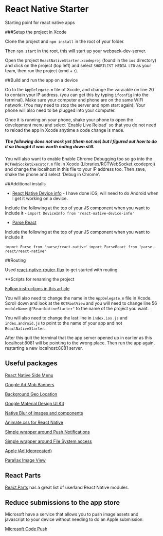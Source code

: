 # React Native Starter

Starting point for react native apps


###Setup the project in Xcode

Clone the project and ```npm install``` in the root of your folder. 

Then ```npm start``` in the root, this will start up your webpack-dev-server.

Open the project ```ReactNativeStarter.xcodeproj``` (found in the ```ios``` directory) and click on the project (top left) and select ```SHORTLIST MEDIA LTD``` as your team, then run the project (cmd + r).  

##Build and run the app on a device

Go to the ```AppDelegate.m``` file of Xcode, and change the varaiable on line 20 to contain your IP address. (you can get this by typing `ifconfig` into the terminal). Make sure your computer and phone are on the same WIFI network. (You may need to stop the server and npm start again). Your phone will also need to be plugged into your computer.

Once it is running on your phone, shake your phone to open the development menu and select `Enable Live Reload' so that you do not need to reload the app in Xcode anytime a code change is made.

##### The following does not work yet (them not me) but I figured out how to do it so thought it was worth noting down still.
You will also want to enable Enable Chrome Debugging too so go into the ```RCTWebSocketExecutor.m``` file in Xcode (Libraries/RCTWebSocket.xcodeproj) and change the localhost in this file to your IP address too. Then save, shake the phone and select 'Debug in Chrome'.

##Additional installs 

- [React Native Device info](https://github.com/rebeccahughes/react-native-device-info) - I have done iOS, will need to do Android when I get it working on a device.

Include the following at the top of your JS component when you want to include it -  ```import DeviceInfo from 'react-native-device-info'```

- [Parse React](https://www.npmjs.com/package/parse-react)

Include the following at the top of your JS component when you want to include it

```import Parse from 'parse/react-native'```
```import ParseReact from 'parse-react/react-native'```

##Routing

Used [react-native-router-flux](https://github.com/aksonov/react-native-router-flux) to get started with routing

**Scripts for renaming the project

[Follow instructions in this article](http://jslim.net/blog/2015/01/08/how-to-rename-xcode-project-thoroughly/)

You will also need to change the name in the ```AppDelegate.m``` file in Xcode. Scroll down and look at the ```RCTRootView``` and you will need to change line 56 ```moduleName:@"ReactNativeStarter"``` to the name of the project you want.  

You will also need to change the last line in ```index.ios.js``` and ```index.android.js``` to point to the name of your app and not ```ReactNativeStarter```.

After this quit the terminal that the app server opened up in earlier as this localhost:8081 will be pointing to the wrong place. Then run the app again, restarting a new localhost:8081 server.

## Useful packages

[React Native Side Menu](https://github.com/react-native-fellowship/react-native-side-menu)

[Google Ad Mob Banners](https://github.com/sbugert/react-native-admob)

[Background Geo Location](https://github.com/transistorsoft/react-native-background-geolocation)

[Google Material Design UI Kit](https://github.com/xinthink/react-native-material-kit)

[Native Blur of images and components](https://github.com/react-native-fellowship/react-native-blur)

[Animate.css for React Native](https://github.com/oblador/react-native-animatable)

[Simple wrapper around Push Notifications](https://github.com/zo0r/react-native-push-notification)

[Simple wrapper around File System access](https://github.com/johanneslumpe/react-native-fs)

[Apple iAd (deprecated)](https://github.com/Purii/react-native-adbannerview)

[Parallax Image View](https://github.com/oblador/react-native-parallax)

## React Parts

[React.Parts](https://react.parts/native) has a great list of userland React Native modules.

## Reduce submissions to the app store

Microsoft have a service that allows you to push image assets and javascript to your device without needing to do an Apple submission:

[Microsoft Code Push](http://microsoft.github.io/code-push/)

